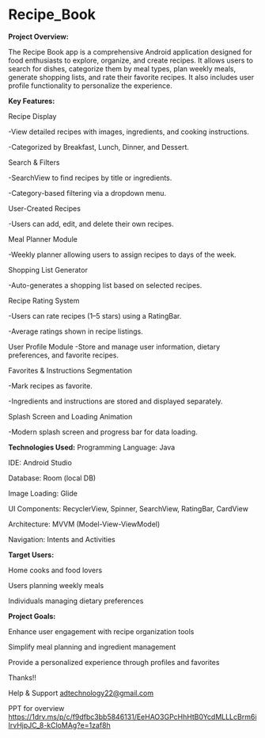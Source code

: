 # Recipe_Book
**Project Overview:**

The Recipe Book app is a comprehensive Android application designed for food enthusiasts to explore, organize, and create recipes. It allows users to search for dishes, categorize them by meal types, plan weekly meals, generate shopping lists, and rate their favorite recipes. It also includes user profile functionality to personalize the experience.

**Key Features:**

Recipe Display

-View detailed recipes with images, ingredients, and cooking instructions.

-Categorized by Breakfast, Lunch, Dinner, and Dessert.

Search & Filters

-SearchView to find recipes by title or ingredients.

-Category-based filtering via a dropdown menu.

User-Created Recipes

-Users can add, edit, and delete their own recipes.

Meal Planner Module

-Weekly planner allowing users to assign recipes to days of the week.

Shopping List Generator

-Auto-generates a shopping list based on selected recipes.

Recipe Rating System

-Users can rate recipes (1–5 stars) using a RatingBar.

-Average ratings shown in recipe listings.

User Profile Module
-Store and manage user information, dietary preferences, and favorite recipes.

Favorites & Instructions Segmentation

-Mark recipes as favorite.

-Ingredients and instructions are stored and displayed separately.

Splash Screen and Loading Animation

-Modern splash screen and progress bar for data loading.

**Technologies Used:**
Programming Language: Java

IDE: Android Studio

Database: Room (local DB)

Image Loading: Glide

UI Components: RecyclerView, Spinner, SearchView, RatingBar, CardView

Architecture: MVVM (Model-View-ViewModel)

Navigation: Intents and Activities

**Target Users:**

Home cooks and food lovers

Users planning weekly meals

Individuals managing dietary preferences

**Project Goals:**

Enhance user engagement with recipe organization tools

Simplify meal planning and ingredient management

Provide a personalized experience through profiles and favorites


Thanks!!

Help & Support
adtechnology22@gmail.com

PPT for overview 
https://1drv.ms/p/c/f9dfbc3bb5846131/EeHAO3GPcHhHtB0YcdMLLLcBrm6iIrvHjpJC_8-kCloMAg?e=1zaf8h
